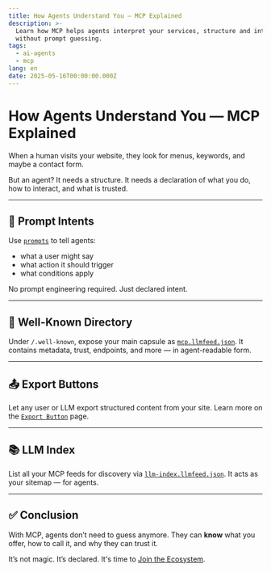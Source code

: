```yaml
---
title: How Agents Understand You — MCP Explained
description: >-
  Learn how MCP helps agents interpret your services, structure and intent —
  without prompt guessing.
tags:
  - ai-agents
  - mcp
lang: en
date: 2025-05-16T00:00:00.000Z
---
```


# How Agents Understand You — MCP Explained

When a human visits your website, they look for menus, keywords, and maybe a contact form.

But an agent?
It needs a structure.
It needs a declaration of what you do, how to interact, and what is trusted.

---

## 🧠 Prompt Intents

Use [`prompts`](/tools/prompts-explained) to tell agents:

- what a user might say
- what action it should trigger
- what conditions apply

No prompt engineering required. Just declared intent.

---

## 📁 Well-Known Directory

Under `/.well-known`, expose your main capsule as [`mcp.llmfeed.json`](/tools/well-known).
It contains metadata, trust, endpoints, and more — in agent-readable form.

---

## 📤 Export Buttons

Let any user or LLM export structured content from your site.
Learn more on the [`Export Button`](/tools/export-button) page.

---

## 📚 LLM Index

List all your MCP feeds for discovery via [`llm-index.llmfeed.json`](/tools/llm-index).
It acts as your sitemap — for agents.

---

## ✅ Conclusion

With MCP, agents don’t need to guess anymore.
They can **know** what you offer, how to call it, and why they can trust it.

It’s not magic. It’s declared.
It's time to [Join the Ecosystem](/join).
